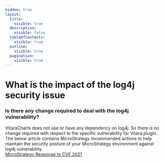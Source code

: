 ```yaml
---
hidden: true
layout:
  title:
    visible: true
  description:
    visible: false
  tableOfContents:
    visible: true
  outline:
    visible: true
  pagination:
    visible: true
---
```


# What is the impact of the log4j security issue

### Is there any change required to deal with the log4j vulnerability? <a href="#is-there-any-change-required-to-deal-with-the-log4j-vulnerability" id="is-there-any-change-required-to-deal-with-the-log4j-vulnerability"></a>

VitaraCharts does not use or have any dependency on log4j. So there is no change required with respect to the specific vulnerability for Vitara plugin.\
The below article contains MicroStrategy recommended actions to help maintain the security posture of your MicroStrategy environment against log4j vulnerability.\
[MicroStrategy Response to CVE 2021](https://community.microstrategy.com/s/article/MicroStrategy-s-response-to-CVE-2021-44228-The-Log4j-0-Day-Vulnerability)
